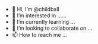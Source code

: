- 👋 Hi, I’m @childball
- 👀 I’m interested in ......
- 🌱 I’m currently learning ...
- 💞️ I’m looking to collaborate on ...
- 📫 How to reach me ...

<!---
childball/childball is a ✨ special ✨ repository because its `README.md` (this file) appears on your GitHub profile.
You can click the Preview link to take a look at your changes.
--->
